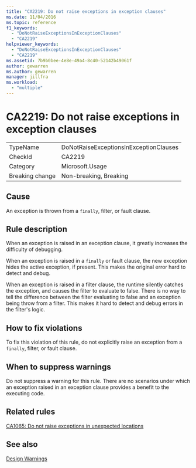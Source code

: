 ```yaml
---
title: "CA2219: Do not raise exceptions in exception clauses"
ms.date: 11/04/2016
ms.topic: reference
f1_keywords:
  - "DoNotRaiseExceptionsInExceptionClauses"
  - "CA2219"
helpviewer_keywords:
  - "DoNotRaiseExceptionsInExceptionClauses"
  - "CA2219"
ms.assetid: 7b9b0bee-4e8e-49a4-8c40-52142b49061f
author: gewarren
ms.author: gewarren
manager: jillfra
ms.workload:
  - "multiple"
---
```

# CA2219: Do not raise exceptions in exception clauses

|||
|-|-|
|TypeName|DoNotRaiseExceptionsInExceptionClauses|
|CheckId|CA2219|
|Category|Microsoft.Usage|
|Breaking change|Non-breaking, Breaking|

## Cause
An exception is thrown from a `finally`, filter, or fault clause.

## Rule description
When an exception is raised in an exception clause, it greatly increases the difficulty of debugging.

When an exception is raised in a `finally` or fault clause, the new exception hides the active exception, if present. This makes the original error hard to detect and debug.

When an exception is raised in a filter clause, the runtime silently catches the exception, and causes the filter to evaluate to false. There is no way to tell the difference between the filter evaluating to false and an exception being throw from a filter. This makes it hard to detect and debug errors in the filter's logic.

## How to fix violations
To fix this violation of this rule, do not explicitly raise an exception from a `finally`, filter, or fault clause.

## When to suppress warnings
Do not suppress a warning for this rule. There are no scenarios under which an exception raised in an exception clause provides a benefit to the executing code.

## Related rules
[CA1065: Do not raise exceptions in unexpected locations](../code-quality/ca1065-do-not-raise-exceptions-in-unexpected-locations.md)

## See also
[Design Warnings](../code-quality/design-warnings.md)
